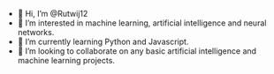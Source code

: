 - 👋 Hi, I’m @Rutwij12
- 👀 I’m interested in machine learning, artificial intelligence and neural networks. 
- 🌱 I’m currently learning Python and Javascript.
- 💞️ I’m looking to collaborate on any basic artificial intelligence and machine learning projects.


<!---
Rutwij12/Rutwij12 is a ✨ special ✨ repository because its `README.md` (this file) appears on your GitHub profile.
You can click the Preview link to take a look at your changes.

- 📫 How to reach me:
--->
